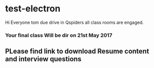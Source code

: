 # test-electron

Hi Everyone tom due drive in Qspiders all class rooms are engaged. 

### Your final class Will be dir on 21st May 2017
## PLease find link to download Resume content and interview questions
